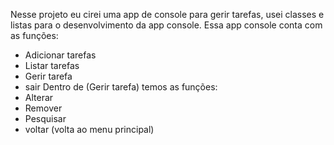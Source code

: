 Nesse projeto eu cirei uma app de console para gerir tarefas, usei classes e listas para o desenvolvimento da app console.
Essa app console conta com as funções:
 - Adicionar tarefas
 - Listar tarefas
 - Gerir tarefa
 - sair
Dentro de (Gerir tarefa) temos as funções:
 - Alterar
 - Remover
 - Pesquisar
 - voltar (volta ao menu principal)
